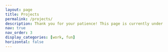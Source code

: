 ```yaml
---
layout: page
title: Projects
permalink: /projects/
description: Thank you for your patience! This page is currently under development and will be available soon. Please check back later for updates.
nav: true
nav_order: 3
display_categories: [work, fun]
horizontal: false
---
```

